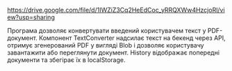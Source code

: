 https://drive.google.com/file/d/1IWZiZ3Cq2HeEdCoc_yRRQXWw4HzcjoRl/view?usp=sharing

Програма дозволяє конвертувати введений користувачем текст у PDF-документ. Компонент  TextConverter надсилає текст на бекенд через API, отримує згенерований PDF у вигляді Blob і дозволяє користувачу завантажити або переглянути документ. History відображає попередні документи та збегірає їх в localStorage.

